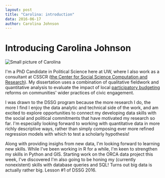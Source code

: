 ```yaml
---
layout: post
title: "Carolina: introduction"
data: 2016-06-17
author: Carolina Johnson
---
```


# Introducing Carolina Johnson

![Small picture of Carolina]("../assets/images/carolina-small.jpg")

I'm a PhD Candidate in Political Science here at UW, where I also work as a consultant at CSSCR ([the Center for Social Science Computation and Research](http://csscr.washington.edu)).  My dissertation uses a combination of qualitative fieldwork and quantitative analysis to evaluate the impact of local [participatory budgeting](www.participatorybudgeting.org) reforms on communities' wider practices of civic engagement.

I was drawn to the DSSG program because the more research I do, the more I find I enjoy the data analytic and technical side of the work, and am excited to explore opportunities to connect my developing data skills with the social and political commitments that have motivated my research so far.  I'm especially looking forward to working with quantitative data in more richly descriptive ways, rather than simply composing ever more refined regression models with which to test a scholarly hypothesis!  

 Along with providing insighs from new data, I'm looking forward to learning new skills.  While I've been working in R for a while, I'm keen to strengthen my skills in Python and GIS. Starting work on the ORCA data project this week, I've discovered I'm also going to be honing my (currently nonexistent) skills with database queries and SQL!  Turns out big data is actually rather big.  Lesson #1 of DSSG 2016.